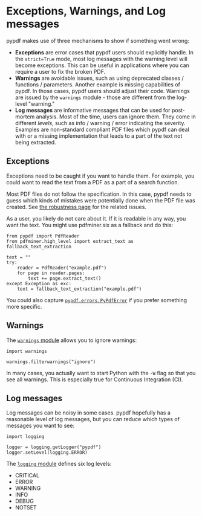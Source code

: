 # Exceptions, Warnings, and Log messages

pypdf makes use of three mechanisms to show if something went wrong:

* **Exceptions** are error cases that pypdf users should explicitly handle.
  In the `strict=True` mode, most log messages with the warning level will
  become exceptions. This can be useful in applications where you can require
  a user to fix the broken PDF.
* **Warnings** are avoidable issues, such as using deprecated classes /
  functions / parameters. Another example is missing capabilities of pypdf.
  In those cases, pypdf users should adjust their code. Warnings
  are issued by the `warnings` module - those are different from the log-level
  "warning."
* **Log messages** are informative messages that can be used for post-mortem
  analysis. Most of the time, users can ignore them. They come in different
  *levels*, such as info / warning / error indicating the severity.
  Examples are non-standard compliant PDF files which pypdf can deal with or
  a missing implementation that leads to a part of the text not being extracted.


## Exceptions

Exceptions need to be caught if you want to handle them. For example, you could
want to read the text from a PDF as a part of a search function.

Most PDF files do not follow the specification. In this case, pypdf needs to
guess which kinds of mistakes were potentially done when the PDF file was created.
See [the robustness page](robustness.md) for the related issues.

As a user, you likely do not care about it. If it is readable in any way, you
want the text. You might use pdfminer.six as a fallback and do this:

```{testcode}
from pypdf import PdfReader
from pdfminer.high_level import extract_text as fallback_text_extraction

text = ""
try:
    reader = PdfReader("example.pdf")
    for page in reader.pages:
        text += page.extract_text()
except Exception as exc:
    text = fallback_text_extraction("example.pdf")
```

You could also capture [`pypdf.errors.PyPdfError`](https://github.com/py-pdf/pypdf/blob/main/pypdf/errors.py)
if you prefer something more specific.

## Warnings

The [`warnings` module](https://docs.python.org/3/library/warnings.html) allows
you to ignore warnings:

```{testcode}
import warnings

warnings.filterwarnings("ignore")
```

In many cases, you actually want to start Python with the `-W` flag so that you
see all warnings. This is especially true for Continuous Integration (CI).

## Log messages

Log messages can be noisy in some cases. pypdf hopefully has a reasonable
level of log messages, but you can reduce which types of messages you want to
see:

```{testcode}
import logging

logger = logging.getLogger("pypdf")
logger.setLevel(logging.ERROR)
```

The [`logging` module](https://docs.python.org/3/library/logging.html#logging-levels)
defines six log levels:

* CRITICAL
* ERROR
* WARNING
* INFO
* DEBUG
* NOTSET
